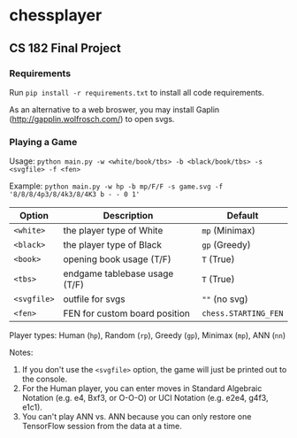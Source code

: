 # chessplayer
## CS 182 Final Project

### Requirements
Run `pip install -r requirements.txt` to install all code requirements.

As an alternative to a web broswer, you may install Gaplin (http://gapplin.wolfrosch.com/) to open svgs.

### Playing a Game
Usage: `python main.py -w <white/book/tbs> -b <black/book/tbs> -s <svgfile> -f <fen>`

Example: `python main.py -w hp -b mp/F/F -s game.svg -f '8/8/8/4p3/8/4k3/8/4K3 b - - 0 1'`

| Option      | Description                   |  Default             |
| ----------- | ----------------------------- | -------------------- |
| `<white>`   | the player type of White      | `mp` (Minimax)       |
| `<black>`   | the player type of Black      | `gp` (Greedy)        |
| `<book>`    | opening book usage (T/F)      | `T` (True)           |
| `<tbs>`     | endgame tablebase usage (T/F) | `T` (True)           |
| `<svgfile>` | outfile for svgs              | `""` (no svg)        |
| `<fen>`     | FEN for custom board position | `chess.STARTING_FEN` |

Player types: 
Human (`hp`), Random (`rp`), Greedy (`gp`), Minimax (`mp`), ANN (`nn`)

Notes: 

1. If you don't use the `<svgfile>` option, the game will just be printed out to the console.
2. For the Human player, you can enter moves in Standard Algebraic Notation (e.g. e4, Bxf3, or O-O-O) or UCI Notation (e.g. e2e4, g4f3, e1c1).
3. You can't play ANN vs. ANN because you can only restore one TensorFlow session from the data at a time.